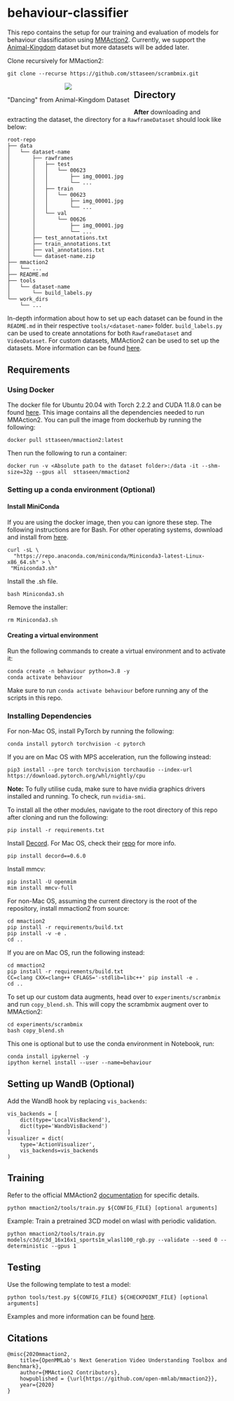 # behaviour-classifier

This repo contains the setup for our training and evaluation of models for  behaviour classification using [MMAction2](https://github.com/open-mmlab/mmaction2). Currently, we support the [Animal-Kingdom](https://sutdcv.github.io/Animal-Kingdom/) dataset but more datasets will be added later.

Clone recursively for MMaction2:
```
git clone --recurse https://github.com/sttaseen/scrambmix.git
```

<div align="center">
  <div style="float:left;margin-right:10px;">
  <img src="https://github.com/prototaip-134/animal-behaviour/assets/67076071/0ee24bbd-dac9-4e07-bb2c-362622254acb"
  height=auto
  ><br>
    <p style="font-size:1.5vw;">"Dancing" from Animal-Kingdom Dataset</p>
  </div>
</div>

## Directory
**After** downloading and extracting the dataset, the directory for a `RawframeDataset` should look like below:
```
root-repo
├── data
│   └── dataset-name
│       ├── rawframes
│       │   ├── test
│       │   │   └── 00623
│       │   │       ├── img_00001.jpg
│       │   │       └── ...
│       │   ├── train
│       │   │   └── 00623
│       │   │       ├── img_00001.jpg
│       │   │       └── ...
│       │   └── val
│       │       └── 00626
│       │           ├── img_00001.jpg
│       │           └── ...
│       ├── test_annotations.txt
│       ├── train_annotations.txt
│       ├── val_annotations.txt
│       └── dataset-name.zip
├── mmaction2
│   └── ...
├── README.md
├── tools
│   └── dataset-name
│       └── build_labels.py
└── work_dirs
    └── ...
```

In-depth information about how to set up each dataset can be found in the ```README.md``` in their respective ```tools/<dataset-name>``` folder. `build_labels.py` can be used to create annotations for both `RawframeDataset` and `VideoDataset`. For custom datasets, MMAction2 can be used to set up the datasets. More information can be found [here](https://mmaction2.readthedocs.io/en/latest/user_guides/prepare_dataset.html).

## Requirements
### Using Docker
The docker file for Ubuntu 20.04 with Torch 2.2.2 and CUDA 11.8.0 can be found [here](docker/Dockerfile). This image contains all the dependencies needed to run MMAction2. You can pull the image from dockerhub by running the following:
```
docker pull sttaseen/mmaction2:latest
```
Then run the following to run a container:
```
docker run -v <Absolute path to the dataset folder>:/data -it --shm-size=32g --gpus all  sttaseen/mmaction2
```

### Setting up a conda environment (Optional)
#### Install MiniConda
If you are using the docker image, then you can ignore these step. The following instructions are for Bash. For other operating systems, download and install from [here](https://docs.conda.io/en/latest/miniconda.html).
```
curl -sL \
  "https://repo.anaconda.com/miniconda/Miniconda3-latest-Linux-x86_64.sh" > \
 "Miniconda3.sh"
```
Install the .sh file.
```
bash Miniconda3.sh
```
Remove the installer:
```
rm Miniconda3.sh
```
#### Creating a virtual environment
Run the following commands to create a virtual environment and to activate it:
```
conda create -n behaviour python=3.8 -y
conda activate behaviour
```
Make sure to run ```conda activate behaviour``` before running any of the scripts in this repo.

### Installing Dependencies
For non-Mac OS, install PyTorch by running the following:
```
conda install pytorch torchvision -c pytorch
```
If you are on Mac OS with MPS acceleration, run the following instead:
```
pip3 install --pre torch torchvision torchaudio --index-url https://download.pytorch.org/whl/nightly/cpu
```

**Note:** To fully utilise cuda, make sure to have nvidia graphics drivers installed and running. To check, run ```nvidia-smi```.


To install all the other modules, navigate to the root directory of this repo after cloning and run the following:
```
pip install -r requirements.txt
```
Install [Decord](https://github.com/dmlc/decord). For Mac OS, check their [repo](https://github.com/dmlc/decord#mac-os) for more info.
```
pip install decord==0.6.0
```
Install mmcv:
```
pip install -U openmim
mim install mmcv-full
```
For non-Mac OS, assuming the current directory is the root of the repository, install mmaction2 from source:
```
cd mmaction2
pip install -r requirements/build.txt
pip install -v -e .  
cd ..
```

If you are on Mac OS, run the following instead:
```
cd mmaction2
pip install -r requirements/build.txt
CC=clang CXX=clang++ CFLAGS='-stdlib=libc++' pip install -e . 
cd ..
```

To set up our custom data augments, head over to `experiments/scrambmix` and run `copy_blend.sh`. This will copy the scrambmix augment over to MMAction2:
```
cd experiments/scrambmix
bash copy_blend.sh
```

This one is optional but to use the conda environment in Notebook, run:
```
conda install ipykernel -y
ipython kernel install --user --name=behaviour
```

## Setting up WandB (Optional)
Add the WandB hook by replacing `vis_backends`:
```
vis_backends = [
    dict(type='LocalVisBackend'),
    dict(type='WandbVisBackend')
]
visualizer = dict(
    type='ActionVisualizer', 
    vis_backends=vis_backends
)
```

## Training
Refer to the official MMAction2 [documentation](https://mmaction2.readthedocs.io/en/latest/user_guides/train_test.html) for specific details.
```
python mmaction2/tools/train.py ${CONFIG_FILE} [optional arguments]
```
Example: Train a pretrained 3CD model on wlasl with periodic validation.
```
python mmaction2/tools/train.py models/c3d/c3d_16x16x1_sports1m_wlasl100_rgb.py --validate --seed 0 --deterministic --gpus 1
```

## Testing
Use the following template to test a model:
```
python tools/test.py ${CONFIG_FILE} ${CHECKPOINT_FILE} [optional arguments]
```
Examples and more information can be found [here](https://github.com/open-mmlab/mmaction2/blob/master/docs/en/getting_started.md#test-a-dataset).


## Citations
```
@misc{2020mmaction2,
    title={OpenMMLab's Next Generation Video Understanding Toolbox and Benchmark},
    author={MMAction2 Contributors},
    howpublished = {\url{https://github.com/open-mmlab/mmaction2}},
    year={2020}
}
```



